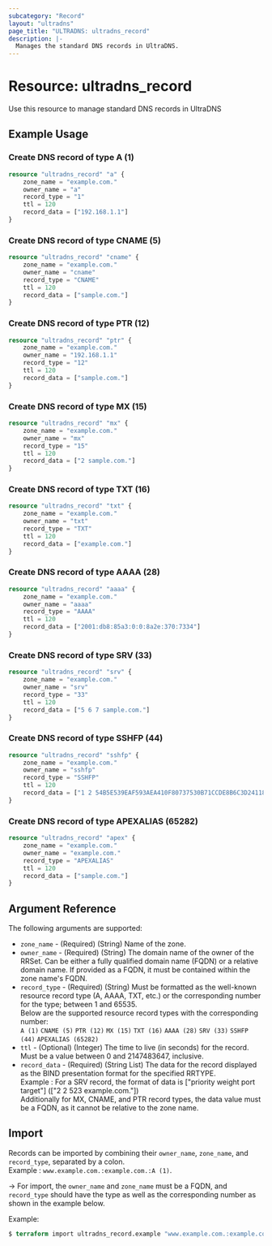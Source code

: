 ```yaml
---
subcategory: "Record"
layout: "ultradns"
page_title: "ULTRADNS: ultradns_record"
description: |-
  Manages the standard DNS records in UltraDNS.
---
```


# Resource: ultradns_record

Use this resource to manage standard DNS records in UltraDNS

## Example Usage

### Create DNS record of type A (1)

```terraform
resource "ultradns_record" "a" {
    zone_name = "example.com."
    owner_name = "a"
    record_type = "1"
    ttl = 120
    record_data = ["192.168.1.1"]
}
```

### Create DNS record of type CNAME (5)

```terraform
resource "ultradns_record" "cname" {
    zone_name = "example.com."
    owner_name = "cname"
    record_type = "CNAME"
    ttl = 120
    record_data = ["sample.com."]
}
```

### Create DNS record of type PTR (12)

```terraform
resource "ultradns_record" "ptr" {
    zone_name = "example.com."
    owner_name = "192.168.1.1"
    record_type = "12"
    ttl = 120
    record_data = ["sample.com."]
}
```

### Create DNS record of type MX (15)

```terraform
resource "ultradns_record" "mx" {
    zone_name = "example.com."
    owner_name = "mx"
    record_type = "15"
    ttl = 120
    record_data = ["2 sample.com."]
}
```

### Create DNS record of type TXT (16)

```terraform
resource "ultradns_record" "txt" {
    zone_name = "example.com."
    owner_name = "txt"
    record_type = "TXT"
    ttl = 120
    record_data = ["example.com."]
}
```

### Create DNS record of type AAAA (28)

```terraform
resource "ultradns_record" "aaaa" {
    zone_name = "example.com."
    owner_name = "aaaa"
    record_type = "AAAA"
    ttl = 120
    record_data = ["2001:db8:85a3:0:0:8a2e:370:7334"]
}
```

### Create DNS record of type SRV (33)

```terraform
resource "ultradns_record" "srv" {
    zone_name = "example.com."
    owner_name = "srv"
    record_type = "33"
    ttl = 120
    record_data = ["5 6 7 sample.com."]
}
```

### Create DNS record of type SSHFP (44)

```terraform
resource "ultradns_record" "sshfp" {
    zone_name = "example.com."
    owner_name = "sshfp"
    record_type = "SSHFP"
    ttl = 120
    record_data = ["1 2 54B5E539EAF593AEA410F80737530B71CCDE8B6C3D241184A1372E98BC7EDB37"]
}
```

### Create DNS record of type APEXALIAS (65282)

```terraform
resource "ultradns_record" "apex" {
    zone_name = "example.com."
    owner_name = "example.com."
    record_type = "APEXALIAS"
    ttl = 120
    record_data = ["sample.com."]
}
```

## Argument Reference

The following arguments are supported:

* `zone_name` - (Required) (String) Name of the zone.
* `owner_name` - (Required) (String) The domain name of the owner of the RRSet. Can be either a fully qualified domain name (FQDN) or a relative domain name. If provided as a FQDN, it must be contained within the zone name's FQDN.
* `record_type` - (Required) (String) Must be formatted as the well-known resource record type (A, AAAA, TXT, etc.) or the corresponding number for the type; between 1 and 65535.<br/>
Below are the supported resource record types with the corresponding number:<br/>
`A (1)`
`CNAME (5)`
`PTR (12)`
`MX (15)`
`TXT (16)`
`AAAA (28)`
`SRV (33)`
`SSHFP (44)`
`APEXALIAS (65282)`
* `ttl` - (Optional) (Integer) The time to live (in seconds) for the record. Must be a value between 0 and 2147483647, inclusive.
* `record_data` - (Required) (String List) The data for the record displayed as the BIND presentation format for the specified RRTYPE.<br/>
Example : For a SRV record, the format of data is ["priority weight port target"] (["2 2 523 example.com."])<br/>
Additionally for MX, CNAME, and PTR record types, the data value must be a FQDN, as it cannot be relative to the zone name.<br/>

## Import

Records can be imported by combining their `owner_name`, `zone_name`, and `record_type`, separated by a colon.<br/>
Example : `www.example.com.:example.com.:A (1)`.


-> For import, the `owner_name` and `zone_name` must be a FQDN, and `record_type` should have the type as well as the corresponding number as shown in the example below.

Example:
```terraform
$ terraform import ultradns_record.example "www.example.com.:example.com.:A (1)" 
```